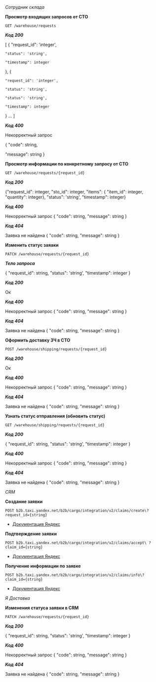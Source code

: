 *Сотрудник склада*

**Просмотр входящих запросов от СТО**

`GET /warehouse/requests`

***Код 200***

[
  {
    "request_id": 'integer',

    "status": 'string',

    "timestamp": integer
  },
  {

    "request_id": 'integer',

    "status": 'string',

    "status": 'string',

    "timestamp": integer
  }
  ...
]

***Код 400***

Некорректный запрос

{
  "code": string,

  "message": string
}

**Просмотр информации по конкретному запросу от СТО**

`GET /warehouse/requests/{request_id}`

***Код 200***

{"request_id": integer,
  "sto_id": integer,
  "items": {
    "item_id": integer,
    "quantity": integer},
  "status": 'string',
  "timestamp": integer}

***Код 400***

Некорректный запрос
{
  "code": string,
  "message": string
}

***Код 404***

Заявка не найдена
{
  "code": string,
  "message": string
}

**Изменить статус заяаки**

`PATCH /warehouse/requests/{request_id}`

***Тело запроса***

{
  "request_id": string,
  "status": 'string',
  "timestamp": integer
}

***Код 200***

Ок

***Код 400***

Некорректный запрос
{
  "code": string,
  "message": string
}

***Код 404***

Заявка не найдена
{
  "code": string,
  "message": string
}

**Оформить доставку ЗЧ в СТО**

`POST /warehouse/shipping/requests/{request_id}`

***Код 200***

Ок

***Код 400***

Некорректный запрос
{
  "code": string,
  "message": string
}

***Код 404***

Заявка не найдена
{
  "code": string,
  "message": string
}


**Узнать статус отправления (обновить статус)**

`GET /warehouse/shipping/requests/{request_id}`

***Код 200***

{
  "request_id": string,
  "status": 'string',
  "timestamp": integer
}


***Код 400***

Некорректный запрос
{
  "code": string,
  "message": string
}

***Код 404***

Заявка не найдена
{
  "code": string,
  "message": string
}

*CRM*

**Создание заявки**

`POST b2b.taxi.yandex.net/b2b/cargo/integration/v2/claims/create\?request_id={string}`

- [Документация Яндекс](https://github.com/dmatwe/projects/tree/main/ВКР_бизнес_аналитика/ВКР_бакалавриат)

**Подтверждение заявки**

`POST b2b.taxi.yandex.net/b2b/cargo/integration/v2/claims/accept\ ?claim_id={string}`

- [Документация Яндекс](https://github.com/dmatwe/projects/tree/main/ВКР_бизнес_аналитика/ВКР_бакалавриат)

**Получение информации по заявке**

`POST b2b.taxi.yandex.net/b2b/cargo/integration/v2/claims/info\?claim_id={string}`

- [Документация Яндекс](https://github.com/dmatwe/projects/tree/main/ВКР_бизнес_аналитика/ВКР_бакалавриат)



*Я Доставка*

**Изменения статуса заявки в CRM**

`PATCH /warehouse/requests/{request_id}`

***Код 200***

{
  "request_id": string,
  "status": 'string',
  "timestamp": integer
}


***Код 400***

Некорректный запрос
{
  "code": string,
  "message": string
}

***Код 404***

Заявка не найдена
{
  "code": string,
  "message": string
}
